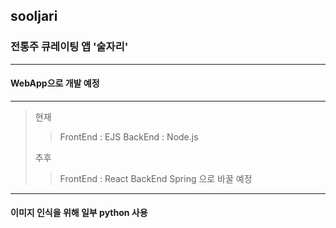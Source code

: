 ## sooljari
### 전통주 큐레이팅 앱 '술자리'
***
#### WebApp으로 개발 예정
***
>현재
>>FrontEnd : EJS
>>BackEnd : Node.js
>>
>추후
>>FrontEnd : React
>>BackEnd Spring
>>으로 바꿀 예정
***
#### 이미지 인식을 위해 일부 python 사용
